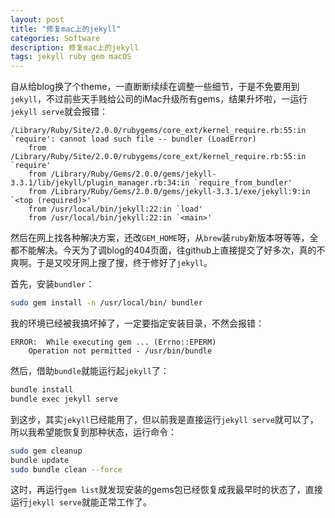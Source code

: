 ```yaml
---
layout: post
title: "修复mac上的jekyll"
categories: Software
description: 修复mac上的jekyll
tags: jekyll ruby gem macOS
---
```


自从给blog换了个theme，一直断断续续在调整一些细节，于是不免要用到`jekyll`，不过前些天手贱给公司的iMac升级所有gems，结果升坏啦，一运行`jekyll serve`就会报错：

```
/Library/Ruby/Site/2.0.0/rubygems/core_ext/kernel_require.rb:55:in `require': cannot load such file -- bundler (LoadError)
	from /Library/Ruby/Site/2.0.0/rubygems/core_ext/kernel_require.rb:55:in `require'
	from /Library/Ruby/Gems/2.0.0/gems/jekyll-3.3.1/lib/jekyll/plugin_manager.rb:34:in `require_from_bundler'
	from /Library/Ruby/Gems/2.0.0/gems/jekyll-3.3.1/exe/jekyll:9:in `<top (required)>'
	from /usr/local/bin/jekyll:22:in `load'
	from /usr/local/bin/jekyll:22:in `<main>'
```

然后在网上找各种解决方案，还改`GEM_HOME`呀，从`brew`装`ruby`新版本呀等等，全都不能解决。今天为了调blog的404页面，往github上直接提交了好多次，真的不爽啊。于是又咬牙网上搜了搜，终于修好了`jekyll`。

首先，安装`bundler`：

```bash
sudo gem install -n /usr/local/bin/ bundler
```

我的环境已经被我搞坏掉了，一定要指定安装目录，不然会报错：

```
ERROR:  While executing gem ... (Errno::EPERM)
    Operation not permitted - /usr/bin/bundle
```

然后，借助`bundle`就能运行起`jekyll`了：

```bash
bundle install
bundle exec jekyll serve
```

到这步，其实`jekyll`已经能用了，但以前我是直接运行`jekyll serve`就可以了，所以我希望能恢复到那种状态，运行命令：

```bash
sudo gem cleanup
bundle update
sudo bundle clean --force
```

这时，再运行`gem list`就发现安装的gems包已经恢复成我最早时的状态了，直接运行`jekyll serve`就能正常工作了。